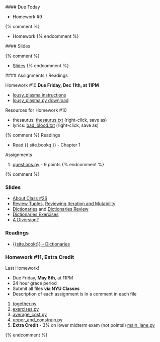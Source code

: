 <article class="due" markdown="block">
#### Due Today

* Homework #9

{% comment %}
* Homework
{% endcomment %}

</article>

<article class="slides" markdown="block">
#### Slides

{% comment %}
* [Slides](classes/01/intro.html)
{% endcomment %}

</article>

<article class="assignments" markdown="block">
#### Assignments / Readings		

Homework #10 __Due Friday, Dec 11th, at 11PM__ 

* [lousy_plasma instructions](homework/hw10/lousy-plasma.html)
* [lousy_plasma.py download](homework/hw10/lousy_plasma.py)

Resources for Homework #10

* thesaurus: [thesaurus.txt](homework/hw10/thesaurus.txt) (right-click, save as)
* lyrics: [bad_blood.txt](homework/hw10/bad_blood.txt) (right-click, save as)

{% comment %}
Readings

* Read {{ site.bookq }} - Chapter 1

Assignments 

1. [questions.py](homework/hw01/questions.py) - 9 points
{% endcomment %}
</article>
{% comment %}
<a name="class26"></a>

### Slides

* [About Class #26](classes/26/meta.html)
* [Review Tuples](classes/25/tuples.html), [Reviewing Iteration and Mutability](classes/25/list_iteration_mutability_review.html)
* [Dictionaries](classes/25/dictionaries.html) and 
[Dictionaries Review](classes/26/review.html)
* [Dictionaries Exercises](classes/26/exercises.html)
* [A Diversion?](classes/26/diversion.html)

<!--
* Review Materials from Class 25: [Exceptions](classes/25/exceptions.html), , and [List Comprehensions](classes/25/list_comprehensions.html)
-->
	
### Readings

* [{{site.bookt}} - Dictionaries](http://www.openbookproject.net/thinkcs/python/english3e/dictionaries.html)

<a name="homework11"></a>

### Homework #11, Extra Credit

Last Homework!

* Due Friday, __May 8th__, at 11PM
* 24 hour grace period
* Submit all files __via NYU Classes__
* Description of each assignment is in a comment in each file

1. [together.py](homework/hw11/together.py)
2. [exercises.py](homework/hw11/exercises.py)
3. [average_cost.py](homework/hw11/average_cost.py)
4. [upper_and_constrain.py](homework/hw11/upper_and_constrain.py)
5. __Extra Credit__ - 3% on lower midterm exam (not points!) [main_jane.py](homework/hw11/main_jane.py)

{% endcomment %}
